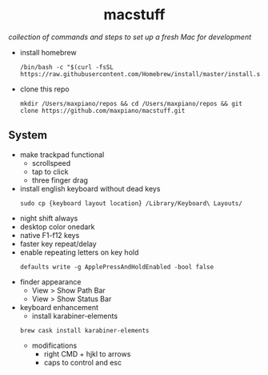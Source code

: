 <h1 align='center'>macstuff</h1>

*collection of commands and steps to set up a fresh Mac for development*

* install homebrew
  ```
  /bin/bash -c "$(curl -fsSL https://raw.githubusercontent.com/Homebrew/install/master/install.sh)"
  ```
* clone this repo
  ```
  mkdir /Users/maxpiano/repos && cd /Users/maxpiano/repos && git clone https://github.com/maxpiano/macstuff.git
  ```

## System
* make trackpad functional
  * scrollspeed
  * tap to click
  * three finger drag
* install english keyboard without dead keys
  ```
  sudo cp {keyboard layout location} /Library/Keyboard\ Layouts/
  ```
* night shift always
* desktop color onedark
* native F1-f12 keys
* faster key repeat/delay
* enable repeating letters on key hold
  ```
  defaults write -g ApplePressAndHoldEnabled -bool false
  ```
* finder appearance
  * View > Show Path Bar
  * View > Show Status Bar
* keyboard enhancement
  * install karabiner-elements
  ```
  brew cask install karabiner-elements
  ```
  * modifications
    * right CMD + hjkl to arrows
    * caps to control and esc
